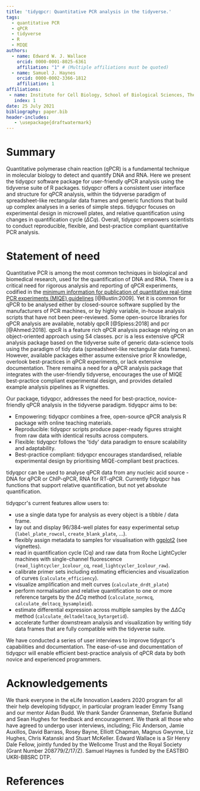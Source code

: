 ```yaml
---
title: 'tidyqpcr: Quantitative PCR analysis in the tidyverse.'
tags:
  - quantitative PCR
  - qPCR
  - tidyverse
  - R
  - MIQE
authors:
  - name: Edward W. J. Wallace
    orcid: 0000-0001-8025-6361
    affiliation: "1" # (Multiple affiliations must be quoted)
  - name: Samuel J. Haynes
    orcid: 0000-0002-3366-1812
    affiliation: 1
affiliations:
 - name: Institute for Cell Biology, School of Biological Sciences, The University of Edinburgh,
   index: 1
date: 25 July 2021
bibliography: paper.bib
header-includes:
   - \usepackage{draftwatermark}
---
```


# Summary

Quantitative polymerase chain reaction (qPCR) is a fundamental technique in molecular biology to detect and quantify DNA and RNA.
Here we present the tidyqpcr software package for user-friendly qPCR analysis using the tidyverse suite of R packages. 
tidyqpcr offers a consistent user interface and structure for qPCR analysis, within the tidyverse paradigm of spreadsheet-like rectangular data frames and generic functions that build up complex analyses in a series of simple steps.
tidyqpcr focuses on experimental design in microwell plates, and relative quantification using changes in quantification cycle ($\Delta Cq$).
Overall, tidyqpcr empowers scientists to conduct reproducible, flexible, and best-practice compliant quantitative PCR analysis. 


# Statement of need

Quantitative PCR is among the most common techniques in biological and biomedical research, used for the quantification of DNA and RNA.
There is a critical need for rigorous analysis and reporting of qPCR experiments, codified  in the [minimum information for publication of quantitative real-time PCR experiments (MIQE) guidelines](https://academic.oup.com/clinchem/article/55/4/611/5631762) [@Bustin:2009].
Yet it is common for qPCR to be analysed either by closed-source software supplied by the manufacturers of PCR machines, or by highly variable, in-house analysis scripts that have not been peer-reviewed.
Some open-source libraries for qPCR analysis are available, notably qpcR [@Spiess:2018] and pcr [@Ahmed:2018].
qpcR is a feature rich qPCR analysis package relying on an object-oriented approach using S4 classes.
pcr is a less extensive qPCR analysis package based on the tidyverse suite of generic data-science tools using the paradigm of tidy data (spreadsheet-like rectangular data frames).
However, available packages either assume extensive prior R knowledge, overlook best-practices in qPCR experiments, or lack extensive documentation.
There remains a need for a qPCR analysis package that integrates with the user-friendly tidyverse, encourages the use of MIQE best-practice compliant experimental design, and provides detailed example analysis pipelines as R vignettes.

Our package, tidyqpcr, addresses the need for best-practice, novice-friendly qPCR analysis in the tidyverse paradigm. 
tidyqpcr aims to be:

* Empowering: tidyqpcr combines a free, open-source qPCR analysis R package with online teaching materials. 
* Reproducible: tidyqpcr scripts produce paper-ready figures straight from raw data with identical results across computers.
* Flexible: tidyqpcr follows the 'tidy' data paradigm to ensure scalability and adaptability.
* Best-practice compliant: tidyqpcr encourages standardised, reliable experimental design by prioritising MIQE-compliant best practices.

tidyqpcr can be used to analyse qPCR data from any nucleic acid source - DNA for qPCR or ChIP-qPCR, RNA for RT-qPCR.
Currently tidyqpcr has functions that support relative quantification, but not yet absolute quantification.

tidyqpcr's current features allow users to:

* use a single data type for analysis as every object is a tibble / data frame.
* lay out and display 96/384-well plates for easy experimental setup (`label_plate_rowcol`, `create_blank_plate`, ...).
* flexibly assign metadata to samples for visualisation with [ggplot2](https://ggplot2.tidyverse.org/) (see vignettes).
* read in quantification cycle (Cq) and raw data from Roche LightCycler machines with single-channel fluorescence (`read_lightcycler_1colour_cq`, `read_lightcycler_1colour_raw`).
* calibrate primer sets including estimating efficiencies and visualization of curves (`calculate_efficiency`).
* visualize amplification and melt curves (`calculate_drdt_plate`)
* perform normalisation and relative quantification to one or more reference targets by the $\Delta Cq$ method (`calculate_normcq`, `calculate_deltacq_bysampleid`).
* estimate differential expression across multiple samples by the $\Delta \Delta Cq$ method (`calculate_deltadeltacq_bytargetid`).
* accelerate further downstream analysis and visualization by writing tidy data frames that are fully compatible with the tidyverse suite.

We have conducted a series of user interviews to improve tidyqpcr's capabilities and documentation.
The ease-of-use and documentation of tidyqpcr will enable efficient best-practice analysis of qPCR data by both novice and experienced programmers.


# Acknowledgements

We thank everyone in the eLife Innovation Leaders 2020 program for all their help developing tidyqpcr, in particular program leader Emmy Tsang and our mentor Aidan Budd.
We thank Sander Granneman, Stefanie Butland and Sean Hughes for feedback and encouragement.
We thank all those who have agreed to undergo user interviews, including; Flic Anderson, Jamie Auxillos, David Barrass, Rosey Bayne, Elliott Chapman, Magnus Gwynne, Liz Hughes, Chris Katanski and Stuart McKeller.
Edward Wallace is a Sir Henry Dale Fellow, jointly funded by the Wellcome Trust and the Royal Society (Grant Number 208779/Z/17/Z).
Samuel Haynes is funded by the EASTBIO UKRI-BBSRC DTP.


# References
